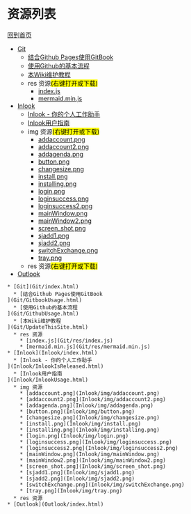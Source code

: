 
# 资源列表

[回到首页](https://charleechan.github.io/MyWiki)

* [Git](Git/index.html)
  * [结合Github Pages使用GitBook
](Git/GitbookUsage.html)
  * [使用Github的基本流程
](Git/GithubUsage.html)
  * [本Wiki维护教程
](Git/UpdateThisSite.html)
  * res 资源<mark>(右键打开或下载)</mark>
    * [index.js](Git/res/index.js)
    * [mermaid.min.js](Git/res/mermaid.min.js)
* [Inlook](Inlook/index.html)
  * [Inlook - 你的个人工作助手
](Inlook/InlookIsReleased.html)
  * [Inlook用户指南
](Inlook/InlookUsage.html)
  * img 资源<mark>(右键打开或下载)</mark>
    * [addaccount.png](Inlook/img/addaccount.png)
    * [addaccount2.png](Inlook/img/addaccount2.png)
    * [addagenda.png](Inlook/img/addagenda.png)
    * [button.png](Inlook/img/button.png)
    * [changesize.png](Inlook/img/changesize.png)
    * [install.png](Inlook/img/install.png)
    * [installing.png](Inlook/img/installing.png)
    * [login.png](Inlook/img/login.png)
    * [loginsuccess.png](Inlook/img/loginsuccess.png)
    * [loginsuccess2.png](Inlook/img/loginsuccess2.png)
    * [mainWindow.png](Inlook/img/mainWindow.png)
    * [mainWindow2.png](Inlook/img/mainWindow2.png)
    * [screen_shot.png](Inlook/img/screen_shot.png)
    * [sjadd1.png](Inlook/img/sjadd1.png)
    * [sjadd2.png](Inlook/img/sjadd2.png)
    * [switchExchange.png](Inlook/img/switchExchange.png)
    * [tray.png](Inlook/img/tray.png)
  * res 资源<mark>(右键打开或下载)</mark>
* [Outlook](Outlook/index.html)


```mind:height=300,title=内容概要,color
* [Git](Git/index.html)
  * [结合Github Pages使用GitBook
](Git/GitbookUsage.html)
  * [使用Github的基本流程
](Git/GithubUsage.html)
  * [本Wiki维护教程
](Git/UpdateThisSite.html)
  * res 资源
    * [index.js](Git/res/index.js)
    * [mermaid.min.js](Git/res/mermaid.min.js)
* [Inlook](Inlook/index.html)
  * [Inlook - 你的个人工作助手
](Inlook/InlookIsReleased.html)
  * [Inlook用户指南
](Inlook/InlookUsage.html)
  * img 资源
    * [addaccount.png](Inlook/img/addaccount.png)
    * [addaccount2.png](Inlook/img/addaccount2.png)
    * [addagenda.png](Inlook/img/addagenda.png)
    * [button.png](Inlook/img/button.png)
    * [changesize.png](Inlook/img/changesize.png)
    * [install.png](Inlook/img/install.png)
    * [installing.png](Inlook/img/installing.png)
    * [login.png](Inlook/img/login.png)
    * [loginsuccess.png](Inlook/img/loginsuccess.png)
    * [loginsuccess2.png](Inlook/img/loginsuccess2.png)
    * [mainWindow.png](Inlook/img/mainWindow.png)
    * [mainWindow2.png](Inlook/img/mainWindow2.png)
    * [screen_shot.png](Inlook/img/screen_shot.png)
    * [sjadd1.png](Inlook/img/sjadd1.png)
    * [sjadd2.png](Inlook/img/sjadd2.png)
    * [switchExchange.png](Inlook/img/switchExchange.png)
    * [tray.png](Inlook/img/tray.png)
  * res 资源
* [Outlook](Outlook/index.html)
```

